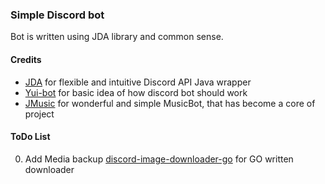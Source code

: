 ### Simple Discord bot
Bot is written using JDA library and common sense.
#### Credits
- [JDA](https://github.com/Tyrrrz/DiscordChatExporter/releases) for flexible and intuitive Discord API Java wrapper
- [Yui-bot](https://github.com/DV8FromTheWorld/Yui) for basic idea of how discord bot should work
- [JMusic](https://github.com/jagrosh/MusicBot) for wonderful and simple MusicBot, that has become a core of project
#### ToDo List
0. Add Media backup [discord-image-downloader-go](https://github.com/Seklfreak/discord-image-downloader-go) for GO written downloader